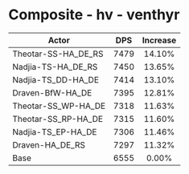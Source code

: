 # Composite - hv - venthyr
| Actor | DPS | Increase |
|---|:---:|:---:|
|Theotar-SS-HA_DE_RS|7479|14.10%|
|Nadjia-TS-HA_DE_RS|7450|13.65%|
|Nadjia-TS_DD-HA_DE|7414|13.10%|
|Draven-BfW-HA_DE|7395|12.81%|
|Theotar-SS_WP-HA_DE|7318|11.63%|
|Theotar-SS_RP-HA_DE|7315|11.60%|
|Nadjia-TS_EP-HA_DE|7306|11.46%|
|Draven-HA_DE_RS|7297|11.32%|
|Base|6555|0.00%|
